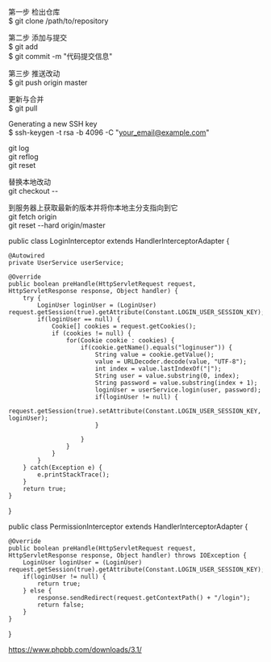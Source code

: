 第一步 检出仓库 <br>
$ git clone /path/to/repository <br>

第二步 添加与提交 <br>
$ git add <filename> <br>
$ git commit -m "代码提交信息" <br>

第三步 推送改动 <br>
$ git push origin master <br>

更新与合并 <br>
$ git pull <br>

Generating a new SSH key <br>
$ ssh-keygen -t rsa -b 4096 -C "your_email@example.com" <br>

git log <br>
git reflog <br>
git reset <id> <br>

替换本地改动 <br>
git checkout -- <filename> <br>

到服务器上获取最新的版本并将你本地主分支指向到它 <br>
git fetch origin <br>
git reset --hard origin/master <br>




public class LoginInterceptor extends HandlerInterceptorAdapter {
	
	@Autowired
	private UserService userService;
	
	@Override
	public boolean preHandle(HttpServletRequest request, HttpServletResponse response, Object handler) {
		try {
			LoginUser loginUser = (LoginUser) request.getSession(true).getAttribute(Constant.LOGIN_USER_SESSION_KEY);
			if(loginUser == null) {
				Cookie[] cookies = request.getCookies();
				if (cookies != null) {
					for(Cookie cookie : cookies) {
						if(cookie.getName().equals("loginuser")) {
							String value = cookie.getValue();
							value = URLDecoder.decode(value, "UTF-8");
							int index = value.lastIndexOf("|");
							String user = value.substring(0, index);
							String password = value.substring(index + 1);
							loginUser = userService.login(user, password);
							if(loginUser != null) {
								request.getSession(true).setAttribute(Constant.LOGIN_USER_SESSION_KEY, loginUser);
							}
							
						}
					}
				}
			}
		} catch(Exception e) {
			e.printStackTrace();
		}
		return true;
	}

}





public class PermissionInterceptor extends HandlerInterceptorAdapter {
	
	@Override
	public boolean preHandle(HttpServletRequest request, HttpServletResponse response, Object handler) throws IOException {
		LoginUser loginUser = (LoginUser) request.getSession(true).getAttribute(Constant.LOGIN_USER_SESSION_KEY);
		if(loginUser != null) {
			return true;
		} else {
			response.sendRedirect(request.getContextPath() + "/login");
			return false;
		}
	}

}


https://www.phpbb.com/downloads/3.1/
